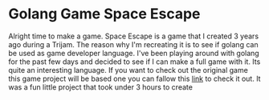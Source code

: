 # Golang Game Space Escape


Alright time to make a game. Space Escape is a game that I created 3 years ago during a Trijam. The reason why 
I'm recreating it is to see if golang can be used as game developer language. I've been playing around with golang
for the past few days and decided to see if I can make a full game with it. Its quite an interesting language. If 
you want to check out the original game this game project will be based one you can fallow this [link](https://derf6060.itch.io/space-escape) to check it out. It was a fun little project that took under 3 hours to create 

